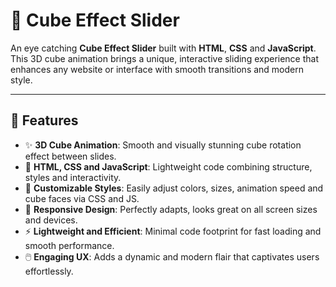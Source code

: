 # 🧊 Cube Effect Slider

An eye catching **Cube Effect Slider** built with **HTML**, **CSS** and **JavaScript**. This 3D cube animation brings a unique, interactive sliding experience that enhances any website or interface with smooth transitions and modern style.

---

## 🚀 Features

- ✨ **3D Cube Animation**: Smooth and visually stunning cube rotation effect between slides.  
- 🧩 **HTML, CSS and JavaScript**: Lightweight code combining structure, styles and interactivity.  
- 🎨 **Customizable Styles**: Easily adjust colors, sizes, animation speed and cube faces via CSS and JS.  
- 📱 **Responsive Design**: Perfectly adapts, looks great on all screen sizes and devices.  
- ⚡ **Lightweight and Efficient**: Minimal code footprint for fast loading and smooth performance.  
- 🖱️ **Engaging UX**: Adds a dynamic and modern flair that captivates users effortlessly.  

